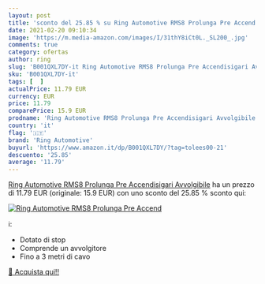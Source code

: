 ```yaml
---
layout: post
title: 'sconto del 25.85 % su Ring Automotive RMS8 Prolunga Pre Accend  '
date: 2021-02-20 09:10:34
image: 'https://m.media-amazon.com/images/I/31thY8iCt0L._SL200_.jpg'
comments: true
category: ofertas
author: ring
slug: 'B001QXL7DY-it Ring Automotive RMS8 Prolunga Pre Accendisigari Avvolgibile'
sku: 'B001QXL7DY-it'
tags: [  ]
actualPrice: 11.79 EUR
currency: EUR
price: 11.79
comparePrice: 15.9 EUR
prodname: 'Ring Automotive RMS8 Prolunga Pre Accendisigari Avvolgibile'
country: 'it'
flag: '🇮🇹'
brand: 'Ring Automotive'
buyurl: 'https://www.amazon.it/dp/B001QXL7DY/?tag=tolees00-21'
descuento: '25.85'
average: '11.79'
---
```


[Ring Automotive RMS8 Prolunga Pre Accendisigari Avvolgibile](https://www.amazon.it/dp/B001QXL7DY/?tag=tolees00-21) ha un prezzo di 11.79 EUR (originale: 15.9 EUR) con uno sconto del 25.85 % sconto qui:

[![Ring Automotive RMS8 Prolunga Pre Accend](https://m.media-amazon.com/images/I/31thY8iCt0L._SL200_.jpg)](https://www.amazon.it/dp/B001QXL7DY/?tag=tolees00-21)

ℹ️:

- Dotato di stop
- Comprende un avvolgitore
- Fino a 3 metri di cavo

[🛒 Acquista qui!!](https://www.amazon.it/dp/B001QXL7DY/?tag=tolees00-21)
